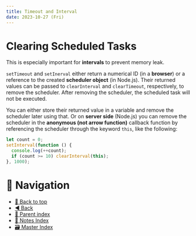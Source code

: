 ```yaml
---
title: Timeout and Interval
date: 2023-10-27 (Fri)
---
```


# Clearing Scheduled Tasks

This is especially important for **intervals** to prevent memory leak.

`setTimeout` and `setInerval` either return a numerical ID (in a **browser**) or
a reference to the created **scheduler object** (in Node.js). Their returned
values can be passed to `clearInterval` and `clearTimeout`, respectively, to
remove the scheduler. After removing the scheduler, the scheduled task will not
be executed.

You can either store their returned value in a variable and remove the scheduler
later using that. Or on **server side** (Node.js) you can remove the scheduler
in the **anonymous (not arrow function)** callback function by referencing the
scheduler through the keyword `this`, like the following:

```javascript
let count = 0;
setInterval(function () {
  console.log(++count);
  if (count >= 10) clearInterval(this);
}, 1000);
```

# 🧭 Navigation

- [🔼 Back to top](#)
- [◀️ Back](index.md)
- [🔖 Parent index](index.md)
- [📑 Notes Index](../../../index.md)
- [🗃️ Master Index](../../../../index.md)
